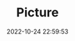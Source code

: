 ---
weight: 1
images:
- /images/edited/134.jpeg
title: Picture
date: 2022-10-24 22:59:53
tags: [luminar neo,work]
---